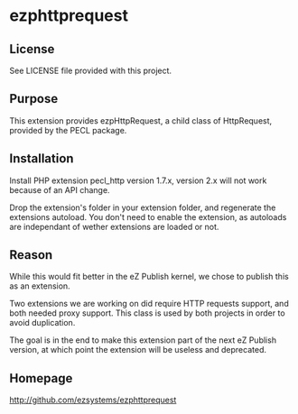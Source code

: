 ezphttprequest
==============

License
-------
See LICENSE file provided with this project.

Purpose
-------
This extension provides ezpHttpRequest, a child class of HttpRequest, provided by the PECL package.

Installation
------------
Install PHP extension pecl_http version 1.7.x, version 2.x will not work because of an API change.

Drop the extension's folder in your extension folder, and regenerate the extensions autoload. You don't need to enable
the extension, as autoloads are independant of wether extensions are loaded or not.

Reason
------
While this would fit better in the eZ Publish kernel, we chose to publish this as an extension.

Two extensions we are working on did require HTTP requests support, and both needed proxy support. This class is used
by both projects in order to avoid duplication.

The goal is in the end to make this extension part of the next eZ Publish version, at which point the extension will
be useless and deprecated.

Homepage
--------
http://github.com/ezsystems/ezphttprequest
